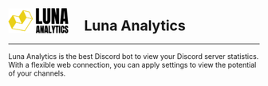 <div style="display:flex; align-items: center;flex-direction: row;border-bottom: 1px solid ">
    <img width="120" src="https://raw.githubusercontent.com/joelruizcabrera/luna-analytics/fac84552bce1f6e5479c2651e9f5cde551af42bc/luna.svg">
    <h1 style="margin-left: 2rem">Luna Analytics</h1>
</div>
<div style="margin-top: 1rem">
    <p>Luna Analytics is the best Discord bot to view your Discord server statistics. With a flexible web connection, you can apply settings to view the potential of your channels.</p>
</div>